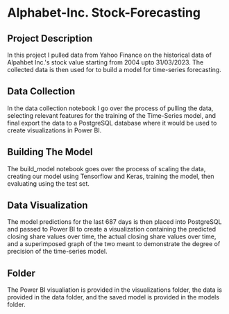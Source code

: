 # Alphabet-Inc. Stock-Forecasting
## Project Description
In this project I pulled data from Yahoo Finance on the historical data of Alpahbet Inc.'s stock value starting from 2004 upto 31/03/2023.
The collected data is then used for to build a model for time-series forecasting.
## Data Collection
In the data collection notebook I go over the process of pulling the data, selecting relevant features for the training of the Time-Series model, and final export
the data to a PostgreSQL database where it would be used to create visualizations in Power BI.
## Building The Model
The build_model notebook goes over the process of scaling the data, creating our model using Tensorflow and Keras, training the model, then evaluating
using the test set.
## Data Visualization
The model predictions for the last 687 days is then placed into PostgreSQL and passed to Power BI to create a visualization containing the
predicted closing share values over time, the actual closing share values over time, and a superimposed graph of the two meant to demonstrate
the degree of precision of the time-series model.
## Folder
The Power BI visualiation is provided in the visualizations folder, the data is provided in the data folder, and the saved model is provided
in the models folder.
